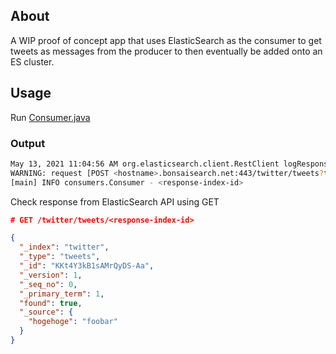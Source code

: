 ## About

A WIP proof of concept app that uses ElasticSearch as the consumer to get tweets as messages from the producer to then eventually be added onto an ES cluster. 

## Usage

Run [Consumer.java](./src/main/java/consumers/Consumer.java)

### Output
```bash
May 13, 2021 11:04:56 AM org.elasticsearch.client.RestClient logResponse
WARNING: request [POST <hostname>.bonsaisearch.net:443/twitter/tweets?timeout=1m] returned 1 warnings: [299 Elasticsearch-7.10.2-747e1cc71def077253878a59143c1f785afa92b9 "[types removal] Specifying types in document index requests is deprecated, use the typeless endpoints instead (/{index}/_doc/{id}, /{index}/_doc, or /{index}/_create/{id})."]
[main] INFO consumers.Consumer - <response-index-id>
```

Check response from ElasticSearch API using GET

```json
# GET /twitter/tweets/<response-index-id>

{
  "_index": "twitter",
  "_type": "tweets",
  "_id": "KKt4Y3kB1sAMrQyDS-Aa",
  "_version": 1,
  "_seq_no": 0,
  "_primary_term": 1,
  "found": true,
  "_source": {
    "hogehoge": "foobar"
  }
}
```